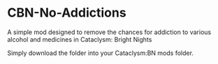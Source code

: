 # CBN-No-Addictions
A simple mod designed to remove the chances for addiction to various alcohol and medicines in Cataclysm: Bright Nights

Simply download the folder into your Cataclysm:BN mods folder.
